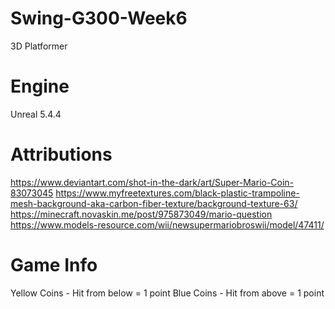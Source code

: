 # Swing-G300-Week6
3D Platformer

# Engine
Unreal 5.4.4

# Attributions
https://www.deviantart.com/shot-in-the-dark/art/Super-Mario-Coin-83073045
https://www.myfreetextures.com/black-plastic-trampoline-mesh-background-aka-carbon-fiber-texture/background-texture-63/
https://minecraft.novaskin.me/post/975873049/mario-question
https://www.models-resource.com/wii/newsupermariobroswii/model/47411/

# Game Info
Yellow Coins - Hit from below = 1 point
Blue Coins - Hit from above = 1 point
